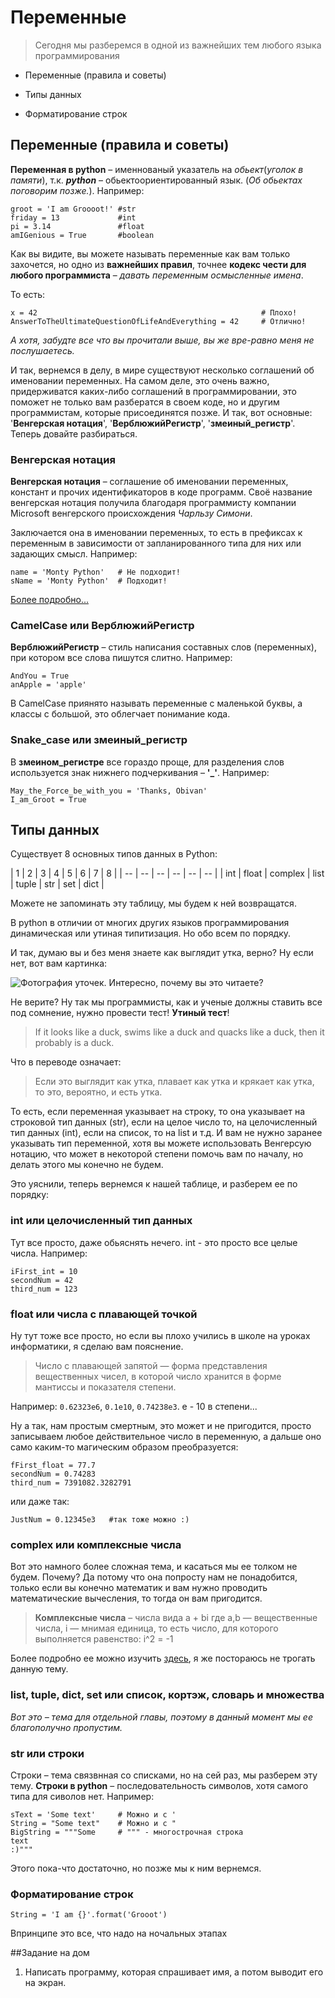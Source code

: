 # Переменные

> Сегодня мы разберемся в одной из важнейших тем любого языка программирования

* Переменные (правила и советы)

* Типы данных

* Форматирование строк

## Переменные (правила и советы)


**Переменная в python** – именнованый указатель на *обьект*(*уголок в памяти*), т.к. ***python*** – обьектоориентированный язык. (*Об обьектах поговорим позже.*). Например:

    groot = 'I am Groooot!' #str
    friday = 13             #int
    pi = 3.14               #float
    amIGenious = True       #boolean


Как вы видите, вы можете называть переменные как вам только захочется, но одно из **важнейших правил**, точнее **кодекс чести для любого программиста** – *давать переменным осмысленные имена*.

То есть:

    x = 42                                                  # Плохо!
    AnswerToTheUltimateQuestionOfLifeAndEverything = 42     # Отлично!

*А хотя, забудте все что вы прочитали выше, вы же вре-равно меня не послушаетесь.*

И так, вернемся в делу, в мире существуют несколько соглашений об именовании переменных. На самом деле, это очень важно, придерживатся каких-либо соглашений в программировании, это поможет не только вам разбератся в своем коде, но и другим программистам, которые присоединятся позже. И так, вот основные: '**Венгерская нотация**', '**ВерблюжийРегистр**', '**змеиный_регистр**'. Теперь довайте разбираться.

### Венгерская нотация

**Венгерская нотация** – соглашение об именовании переменных, констант и прочих идентификаторов в коде программ. Своё название венгерская нотация получила благодаря программисту компании Microsoft венгерского происхождения *Чарльзу Симони*.

Заключается она в именовании переменных, то есть в префиксах к переменным в зависимости от запланированного типа для них или задающих смысл. Например:

    name = 'Monty Python'   # Не подходит!
    sName = 'Monty Python'  # Подходит!

[Более подробно...](https://ru.wikipedia.org/wiki/Венгерская_нотация#Префиксы,_задающие_смысл)

### CamelCase или ВерблюжийРегистр

**ВерблюжийРегистр** – стиль написания составных слов (переменных), при котором все слова пишутся слитно. Например:

    AndYou = True
    anApple = 'apple'

В CamelCase приянято называть переменные с маленькой буквы, а классы с большой, это облегчает понимание кода.

### Snake\_case или змеиный_регистр

В **змеином_регистре** все гораздо проще, для разделения слов используется знак нижнего подчеркивания – **'_'**. Например:

    May_the_Force_be_with_you = 'Thanks, Obivan'
    I_am_Groot = True


## Типы данных

Существует 8 основных типов данных в Python:

| 1 | 2 | 3 | 4 | 5 | 6 | 7 | 8 |
| -- | -- | -- | -- | -- | -- |
| int | float | complex | list | tuple | str | set | dict |

Можете не запоминать эту таблицу, мы будем к ней возвращатся.

В python в отличии от многих других языков программирования динамическая или утиная типитизация. Но обо всем по порядку.

И так, думаю вы и без меня знаете как выглядит утка, верно? Ну если нет, вот вам картинка:

![Фотография уточек. Интересно, почему вы это читаете?](https://upload.wikimedia.org/wikipedia/commons/thumb/9/97/Ducks_in_plymouth%2C_massachusetts.jpg/275px-Ducks_in_plymouth%2C_massachusetts.jpg)

Не верите? Ну так мы программисты, как и ученые должны ставить все под сомнение, нужно провести тест! **Утиный тест**!

> If it looks like a duck, swims like a duck and quacks like a duck, then it probably is a duck.

Что в переводе означает:

> Если это выглядит как утка, плавает как утка и крякает как утка, то это, вероятно, и есть утка.

То есть, если переменная указывает на строку, то она указывает на строковой тип данных (str), если на целое число то, на целочисленный тип данных (int), если на список, то на list и т.д. И вам не нужно заранее указывать тип переменной, хотя вы можете использовать Венгерсую нотацию, что может в некоторой степени помочь вам по началу, но делать этого мы конечно не будем.

Это уяснили, теперь вернемся к нашей таблице, и разберем ее по порядку:

### int или целочисленный тип данных

Тут все просто, даже обьяснять нечего. int - это просто все целые числа. Например:

    iFirst_int = 10
    secondNum = 42
    third_num = 123

### float или числа с плавающей точкой

Ну тут тоже все просто, но если вы плохо учились в школе на уроках информатики, я сделаю вам пояснение.

> Число с плавающей запятой — форма представления вещественных чисел, в которой число хранится в форме мантиссы и показателя степени.

Например: ``` 0.62323e6 ```, ``` 0.1e10 ```, ```0.74238e3```. e - 10 в степени...

Ну а так, нам простым смертным, это может и не пригодится, просто записываем любое действительное число в переменную, а дальше оно само каким-то магическим образом преобразуется:

    fFirst_float = 77.7
    secondNum = 0.74283
    third_num = 7391082.3282791

или даже так:

    JustNum = 0.12345e3   #так тоже можно :)

### complex или комплексные числа

Вот это намного более сложная тема, и касаться мы ее толком не будем. Почему? Да потому что она попросту нам не  понадобится, только если вы конечно математик и вам нужно проводить математические вычесления, то тогда он вам пригодится.

> **Комплексные числа** – числа вида a + bi где a,b — вещественные числа, i — мнимая единица, то есть число, для которого выполняется равенство: i^2 = -1

Более подробно ее можно изучить [здесь](https://ru.wikipedia.org/wiki/%D0%9A%D0%BE%D0%BC%D0%BF%D0%BB%D0%B5%D0%BA%D1%81%D0%BD%D0%BE%D0%B5_%D1%87%D0%B8%D1%81%D0%BB%D0%BE), я же постораюсь не трогать данную тему.

### list, tuple, dict, set или список, кортэж, словарь и множества

*Вот это – тема для отдельной главы, поэтому в данный момент мы ее благополучно пропустим.*

### str или строки

Строки – тема связвнная со списками, но на сей раз, мы разберем эту тему. **Строки в python** – последовательность символов, хотя самого типа для сиволов нет. Например:

    sText = 'Some text'     # Можно и с '
    String = "Some text"    # Можно и с "
    BigString = """Some     # """ - многострочная строка
    text
    :)"""

Этого пока-что достаточно, но позже мы к ним вернемся.

### Форматирование строк

    String = 'I am {}'.format('Grooot')

Впринципе это все, что надо на ночальных этапах

##Задание на дом

1. Написать программу, которая спрашивает имя, а потом выводит его на экран.
